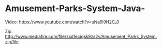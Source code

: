 # Amusement-Parks-System-Java-
Video: https://www.youtube.com/watch?v=uNa9l9H2C_0

Zip: http://www.mediafire.com/file/zxd1ecigsk9zs2v/Amusement_Parks_System.zip/file
